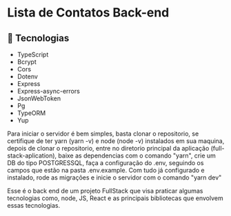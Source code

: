 # Lista de Contatos Back-end

##  🔨 Tecnologias
- TypeScript
- Bcrypt
- Cors
- Dotenv
- Express
- Express-async-errors
- JsonWebToken
- Pg
- TypeORM
- Yup

Para iniciar o servidor é bem simples, basta clonar o repositorio, se certifique de ter yarn (yarn -v) e node (node -v) instalados em sua maquina, depois de clonar o repositorio, entre no diretorio principal da aplicação (full-stack-aplication), baixe as dependencias com o comando "yarn", crie um DB do tipo POSTGRESSQL, faça a configuração do .env, seguindo os campos que estão na pasta .env.example. Com tudo já configurado e instalado, rode as migrações e inicie o servidor com o comando "yarn dev"

Esse é o back end de um projeto FullStack que visa praticar algumas tecnologias como, node, JS, React e as principais bibliotecas que envolvem essas tecnologias.
